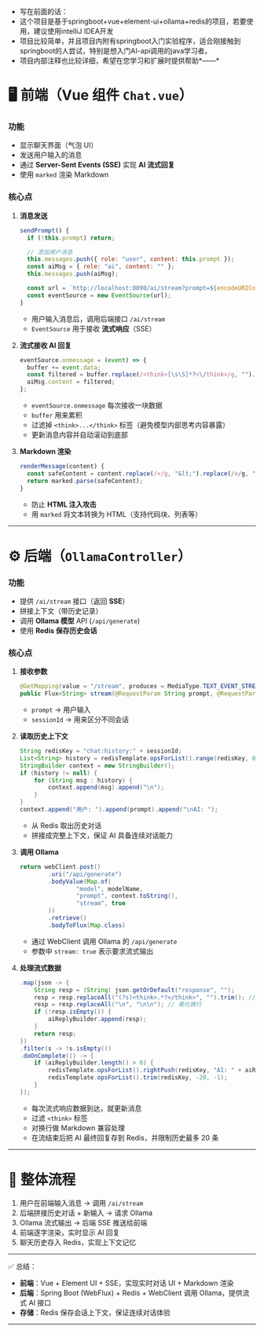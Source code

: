 * 写在前面的话：
* 这个项目是基于springboot+vue+element-ui+ollama+redis的项目，若要使用，建议使用intelliJ IDEA开发
* 项目比较简单，并且项目内附有springboot入门实验程序，适合刚接触到springboot的人尝试，特别是想入门AI-api调用的java学习者。
* 项目内部注释也比较详细，希望在您学习和扩展时提供帮助*——*

# 🖥 前端（Vue 组件 `Chat.vue`）

### 功能

* 显示聊天界面（气泡 UI）
* 发送用户输入的消息
* 通过 **Server-Sent Events (SSE)** 实现 **AI 流式回复**
* 使用 `marked` 渲染 Markdown

### 核心点

1. **消息发送**

   ```js
   sendPrompt() {
     if (!this.prompt) return;

     // 添加用户消息
     this.messages.push({ role: "user", content: this.prompt });
     const aiMsg = { role: "ai", content: "" };
     this.messages.push(aiMsg);

     const url = `http://localhost:8090/ai/stream?prompt=${encodeURIComponent(this.prompt)}&sessionId=${this.sessionId}`;
     const eventSource = new EventSource(url);
   }
   ```

   * 用户输入消息后，调用后端接口 `/ai/stream`
   * `EventSource` 用于接收 **流式响应**（SSE）

2. **流式接收 AI 回复**

   ```js
   eventSource.onmessage = (event) => {
     buffer += event.data;
     const filtered = buffer.replace(/<think>[\s\S]*?<\/think>/g, "").trim();
     aiMsg.content = filtered;
   };
   ```

   * `eventSource.onmessage` 每次接收一块数据
   * `buffer` 用来累积
   * 过滤掉 `<think>...</think>` 标签（避免模型内部思考内容暴露）
   * 更新消息内容并自动滚动到底部

3. **Markdown 渲染**

   ```js
   renderMessage(content) {
     const safeContent = content.replace(/</g, "&lt;").replace(/>/g, "&gt;");
     return marked.parse(safeContent);
   }
   ```

   * 防止 **HTML 注入攻击**
   * 用 `marked` 将文本转换为 HTML（支持代码块、列表等）

---

# ⚙️ 后端（`OllamaController`）

### 功能

* 提供 `/ai/stream` 接口（返回 **SSE**）
* 拼接上下文（带历史记录）
* 调用 **Ollama 模型** API (`/api/generate`)
* 使用 **Redis 保存历史会话**

### 核心点

1. **接收参数**

   ```java
   @GetMapping(value = "/stream", produces = MediaType.TEXT_EVENT_STREAM_VALUE)
   public Flux<String> stream(@RequestParam String prompt, @RequestParam String sessionId)
   ```

   * `prompt` → 用户输入
   * `sessionId` → 用来区分不同会话

2. **读取历史上下文**

   ```java
   String redisKey = "chat:history:" + sessionId;
   List<String> history = redisTemplate.opsForList().range(redisKey, 0, -1);
   StringBuilder context = new StringBuilder();
   if (history != null) {
       for (String msg : history) {
           context.append(msg).append("\n");
       }
   }
   context.append("用户: ").append(prompt).append("\nAI: ");
   ```

   * 从 Redis 取出历史对话
   * 拼接成完整上下文，保证 AI 具备连续对话能力

3. **调用 Ollama**

   ```java
   return webClient.post()
           .uri("/api/generate")
           .bodyValue(Map.of(
                   "model", modelName,
                   "prompt", context.toString(),
                   "stream", true
           ))
           .retrieve()
           .bodyToFlux(Map.class)
   ```

   * 通过 WebClient 调用 Ollama 的 `/api/generate`
   * 参数中 `stream: true` 表示要求流式输出

4. **处理流式数据**

   ```java
   .map(json -> {
       String resp = (String) json.getOrDefault("response", "");
       resp = resp.replaceAll("(?s)<think>.*?</think>", "").trim(); // 过滤 <think>
       resp = resp.replaceAll("\n", "\n\n"); // 美化换行
       if (!resp.isEmpty()) {
           aiReplyBuilder.append(resp);
       }
       return resp;
   })
   .filter(s -> !s.isEmpty())
   .doOnComplete(() -> {
       if (aiReplyBuilder.length() > 0) {
           redisTemplate.opsForList().rightPush(redisKey, "AI: " + aiReplyBuilder.toString());
           redisTemplate.opsForList().trim(redisKey, -20, -1);
       }
   });
   ```

   * 每次流式响应数据到达，就更新消息
   * 过滤 `<think>` 标签
   * 对换行做 Markdown 兼容处理
   * 在流结束后把 AI 最终回复存到 Redis，并限制历史最多 20 条

---

# 🔑 整体流程

1. 用户在前端输入消息 → 调用 `/ai/stream`
2. 后端拼接历史对话 + 新输入 → 请求 Ollama
3. Ollama 流式输出 → 后端 SSE 推送给前端
4. 前端逐字渲染，实时显示 AI 回复
5. 聊天历史存入 Redis，实现上下文记忆

---

✅ 总结：

* **前端**：Vue + Element UI + SSE，实现实时对话 UI + Markdown 渲染
* **后端**：Spring Boot (WebFlux) + Redis + WebClient 调用 Ollama，提供流式 AI 接口
* **存储**：Redis 保存会话上下文，保证连续对话体验

---

